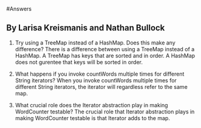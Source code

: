 #Answers
## By Larisa Kreismanis and Nathan Bullock
1. Try using a TreeMap instead of a HashMap. Does this make any difference?
There is a difference between using a TreeMap instead of a HashMap.  A TreeMap has keys that are sorted and in order.  A HashMap does not gurentee that keys will be sorted in order.

2. What happens if you invoke countWords multiple times for different String iterators?
When you invoke countWords multiple times for different String iterators, the iterator will regardless refer to the same map.

3. What crucial role does the Iterator abstraction play in making WordCounter testable?
The crucial role that Iterator abstraction plays in making WordCounter testable is that Iterator adds to the map.